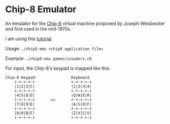 # Chip-8 Emulator

An emulator for the [Chip-8](https://en.wikipedia.org/wiki/CHIP-8) virtual machine proposed by Joseph Weisbecker and first used in the mid-1970s.

I am using this [tutorial](http://www.multigesture.net/articles/how-to-write-an-emulator-chip-8-interpreter/).

Usage: `./chip8-emu <chip8 application file>`

Example: `./chip8-emu games/invaders.c8`

For input, the Chip-8's keypad is mapped like this:

```
Chip-8 Keypad				 Keyboard
	+-+-+-+-+                +-+-+-+-+
	|1|2|3|C|                |1|2|3|4|
	+-+-+-+-+                +-+-+-+-+
	|4|5|6|D|                |Q|W|E|R|
	+-+-+-+-+       =>       +-+-+-+-+
	|7|8|9|E|                |A|S|D|F|
	+-+-+-+-+                +-+-+-+-+
	|A|0|B|F|                |Z|X|C|V|
	+-+-+-+-+                +-+-+-+-+
```
